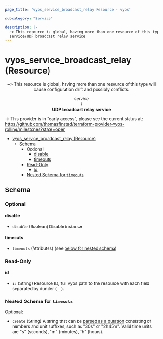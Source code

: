 ```yaml
---
page_title: "vyos_service_broadcast_relay Resource - vyos"

subcategory: "Service"

description: |-
  ~> This resource is global, having more than one resource of this type will cause configuration drift and possibly conflicts.
  service⯯UDP broadcast relay service
---
```


# vyos_service_broadcast_relay (Resource)
<center>

~> This resource is global, having more than one resource of this type will cause configuration drift and possibly conflicts.

*service*  
⯯  
**UDP broadcast relay service**


</center>

-> This provider is in "early access", please see the current status at: https://github.com/thomasfinstad/terraform-provider-vyos-rolling/milestones?state=open

<!--TOC-->

- [vyos_service_broadcast_relay (Resource)](#vyos_service_broadcast_relay-resource)
  - [Schema](#schema)
    - [Optional](#optional)
      - [disable](#disable)
      - [timeouts](#timeouts)
    - [Read-Only](#read-only)
      - [id](#id)
    - [Nested Schema for `timeouts`](#nested-schema-for-timeouts)

<!--TOC-->

<!-- schema generated by tfplugindocs -->
## Schema

### Optional

#### disable
- `disable` (Boolean) Disable instance
#### timeouts
- `timeouts` (Attributes) (see [below for nested schema](#nestedatt--timeouts))

### Read-Only

#### id
- `id` (String) Resource ID, full vyos path to the resource with each field separated by dunder (`__`).

<a id="nestedatt--timeouts"></a>
### Nested Schema for `timeouts`

Optional:

- `create` (String) A string that can be [parsed as a duration](https://pkg.go.dev/time#ParseDuration) consisting of numbers and unit suffixes, such as &#34;30s&#34; or &#34;2h45m&#34;. Valid time units are &#34;s&#34; (seconds), &#34;m&#34; (minutes), &#34;h&#34; (hours).
